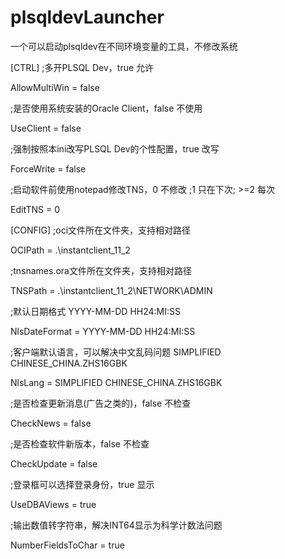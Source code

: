 plsqldevLauncher
================

一个可以启动plsqldev在不同环境变量的工具，不修改系统

[CTRL]
;多开PLSQL Dev，true 允许

AllowMultiWin = false



;是否使用系统安装的Oracle Client，false 不使用

UseClient = false



;强制按照本ini改写PLSQL Dev的个性配置，true 改写

ForceWrite = false



;启动软件前使用notepad修改TNS，0  不修改 ;1  只在下次; >=2  每次

EditTNS = 0





[CONFIG]
;oci文件所在文件夹，支持相对路径

OCIPath = .\instantclient_11_2



;tnsnames.ora文件所在文件夹，支持相对路径

TNSPath = .\instantclient_11_2\NETWORK\ADMIN



;默认日期格式 YYYY-MM-DD HH24:MI:SS

NlsDateFormat = YYYY-MM-DD HH24:MI:SS



;客户端默认语言，可以解决中文乱码问题 SIMPLIFIED CHINESE_CHINA.ZHS16GBK

NlsLang = SIMPLIFIED CHINESE_CHINA.ZHS16GBK



;是否检查更新消息(广告之类的)，false 不检查

CheckNews = false



;是否检查软件新版本，false 不检查

CheckUpdate = false



;登录框可以选择登录身份，true 显示

UseDBAViews = true



;输出数值转字符串，解决INT64显示为科学计数法问题

NumberFieldsToChar = true

